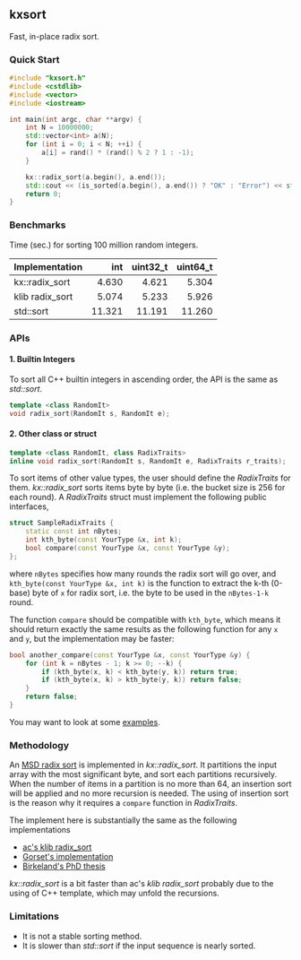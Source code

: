 ## kxsort
Fast, in-place radix sort.

### Quick Start

```cpp
#include "kxsort.h"
#include <cstdlib>
#include <vector>
#include <iostream>

int main(int argc, char **argv) {
	int N = 10000000;
	std::vector<int> a(N);
	for (int i = 0; i < N; ++i) {
		a[i] = rand() * (rand() % 2 ? 1 : -1);
	}

	kx::radix_sort(a.begin(), a.end());
	std::cout << (is_sorted(a.begin(), a.end()) ? "OK" : "Error") << std::endl;
	return 0;
}
```

### Benchmarks

Time (sec.) for sorting 100 million random integers.

|Implementation  | int      | uint32_t |  uint64_t |
|:---------------|---------:|---------:|----------:|
|kx::radix_sort  | 4.630    | 4.621    | 5.304     |
|klib radix_sort | 5.074    | 5.233    | 5.926     |
|std::sort       | 11.321   | 11.191   | 11.260    |


### APIs
#### 1. Builtin Integers
To sort all C++ builtin integers in ascending order, the API is the same as *std::sort*.
```cpp
template <class RandomIt>
void radix_sort(RandomIt s, RandomIt e);
```

#### 2. Other class or struct

```cpp
template <class RandomIt, class RadixTraits>
inline void radix_sort(RandomIt s, RandomIt e, RadixTraits r_traits);
```

To sort items of other value types, the user should define the *RadixTraits* for them. *kx::radix_sort* sorts items byte by byte (i.e. the bucket size is 256 for each round). A *RadixTraits* struct must implement the following public interfaces,
```cpp
struct SampleRadixTraits {
    static const int nBytes;
    int kth_byte(const YourType &x, int k);
    bool compare(const YourType &x, const YourType &y);
};
```
where `nBytes` specifies how many rounds the radix sort will go over, and `kth_byte(const YourType &x, int k)`  is the function to extract the k-th (0-base) byte of `x` for radix sort, i.e. the byte to be used in the `nBytes-1-k` round.

The function `compare` should be compatible with `kth_byte`, which means it should return exactly the same results as the following function for any `x` and `y`, but the implementation may be faster:

```cpp
bool another_compare(const YourType &x, const YourType &y) {
	for (int k = nBytes - 1; k >= 0; --k) {
		if (kth_byte(x, k) < kth_byte(y, k)) return true;
		if (kth_byte(x, k) > kth_byte(y, k)) return false;
	}
	return false;
}
```

You may want to look at some [examples](https://github.com/voutcn/kxsort/tree/master/examples).

### Methodology

An [MSD radix sort](https://en.wikipedia.org/wiki/Radix_sort#Most_significant_digit_radix_sorts) is implemented in *kx::radix_sort*. It partitions the input array with the most significant byte, and sort each partitions recursively. When the number of items in a partition is no more than 64, an insertion sort will be applied and no more recursion is needed. The using of insertion sort is the reason why it requires a `compare` function in *RadixTraits*.

The implement here is substantially the same as the following implementations
- [ac's klib radix_sort](https://attractivechaos.wordpress.com/2012/06/10/an-update-on-radix-sort/)
- [Gorset's implementation](https://github.com/gorset/radix)
- [Birkeland's PhD thesis](http://ntnu.diva-portal.org/smash/record.jsf?parentRecord=diva2%3A124514&pid=diva2%3A124519&dswid=-3545)

*kx::radix_sort* is a bit faster than ac's *klib radix_sort* probably due to the using of C++ template, which may unfold the recursions.

### Limitations

* It is not a stable sorting method.
* It is slower than *std::sort* if the input sequence is nearly sorted.
